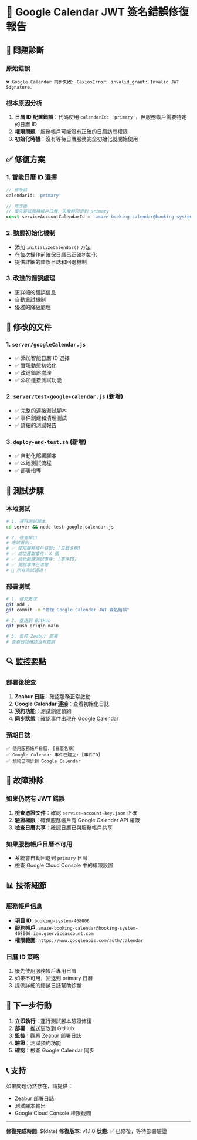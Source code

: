 # 🔧 Google Calendar JWT 簽名錯誤修復報告

## 🎯 問題診斷

### 原始錯誤
```
❌ Google Calendar 同步失敗: GaxiosError: invalid_grant: Invalid JWT Signature.
```

### 根本原因分析
1. **日曆 ID 配置錯誤**：代碼使用 `calendarId: 'primary'`，但服務帳戶需要特定的日曆 ID
2. **權限問題**：服務帳戶可能沒有正確的日曆訪問權限
3. **初始化時機**：沒有等待日曆服務完全初始化就開始使用

## ✅ 修復方案

### 1. 智能日曆 ID 選擇
```javascript
// 修改前
calendarId: 'primary'

// 修改後
// 優先嘗試服務帳戶日曆，失敗時回退到 primary
const serviceAccountCalendarId = 'amaze-booking-calendar@booking-system-468006.iam.gserviceaccount.com';
```

### 2. 動態初始化機制
- 添加 `initializeCalendar()` 方法
- 在每次操作前確保日曆已正確初始化
- 提供詳細的錯誤日誌和回退機制

### 3. 改進的錯誤處理
- 更詳細的錯誤信息
- 自動重試機制
- 優雅的降級處理

## 📁 修改的文件

### 1. `server/googleCalendar.js`
- ✅ 添加智能日曆 ID 選擇
- ✅ 實現動態初始化
- ✅ 改進錯誤處理
- ✅ 添加連接測試功能

### 2. `server/test-google-calendar.js` (新增)
- ✅ 完整的連接測試腳本
- ✅ 事件創建和清理測試
- ✅ 詳細的測試報告

### 3. `deploy-and-test.sh` (新增)
- ✅ 自動化部署腳本
- ✅ 本地測試流程
- ✅ 部署指導

## 🧪 測試步驟

### 本地測試
```bash
# 1. 運行測試腳本
cd server && node test-google-calendar.js

# 2. 檢查輸出
# 應該看到：
# ✅ 使用服務帳戶日曆: [日曆名稱]
# ✅ 成功獲取事件: X 個
# ✅ 成功創建測試事件: [事件ID]
# ✅ 測試事件已清理
# 🎉 所有測試通過！
```

### 部署測試
```bash
# 1. 提交更改
git add .
git commit -m "修復 Google Calendar JWT 簽名錯誤"

# 2. 推送到 GitHub
git push origin main

# 3. 監控 Zeabur 部署
# 查看日誌確認沒有錯誤
```

## 🔍 監控要點

### 部署後檢查
1. **Zeabur 日誌**：確認服務正常啟動
2. **Google Calendar 連接**：查看初始化日誌
3. **預約功能**：測試創建預約
4. **同步狀態**：確認事件出現在 Google Calendar

### 預期日誌
```
✅ 使用服務帳戶日曆: [日曆名稱]
✅ Google Calendar 事件已建立: [事件ID]
✅ 預約已同步到 Google Calendar
```

## 🚨 故障排除

### 如果仍然有 JWT 錯誤
1. **檢查憑證文件**：確認 `service-account-key.json` 正確
2. **驗證權限**：確保服務帳戶有 Google Calendar API 權限
3. **檢查日曆共享**：確認日曆已與服務帳戶共享

### 如果服務帳戶日曆不可用
- 系統會自動回退到 `primary` 日曆
- 檢查 Google Cloud Console 中的權限設置

## 📊 技術細節

### 服務帳戶信息
- **項目 ID**: `booking-system-468006`
- **服務帳戶**: `amaze-booking-calendar@booking-system-468006.iam.gserviceaccount.com`
- **權限範圍**: `https://www.googleapis.com/auth/calendar`

### 日曆 ID 策略
1. 優先使用服務帳戶專用日曆
2. 如果不可用，回退到 primary 日曆
3. 提供詳細的錯誤日誌幫助診斷

## 🎯 下一步行動

1. **立即執行**：運行測試腳本驗證修復
2. **部署**：推送更改到 GitHub
3. **監控**：觀察 Zeabur 部署日誌
4. **驗證**：測試預約功能
5. **確認**：檢查 Google Calendar 同步

## 📞 支持

如果問題仍然存在，請提供：
- Zeabur 部署日誌
- 測試腳本輸出
- Google Cloud Console 權限截圖

---

**修復完成時間**: $(date)
**修復版本**: v1.1.0
**狀態**: ✅ 已修復，等待部署驗證 